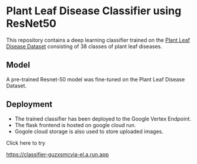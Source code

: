 # Plant Leaf Disease Classifier using ResNet50

This repository contains a deep learning classifier trained on the [Plant Leaf Disease Dataset](https://www.kaggle.com/datasets/vipoooool/new-plant-diseases-dataset) consisting of 38 classes of plant leaf diseases. 

## Model 

A pre-trained Resnet-50 model was fine-tuned on the Plant Leaf Disease Dataset.

## Deployment

* The trained classifier has been deployed to the Google Vertex Endpoint. 
* The flask frontend is hosted on google cloud run.
* Gogole cloud storage is also used to store uploaded images.

Click here to try

https://classifier-guzxsmcyia-el.a.run.app
